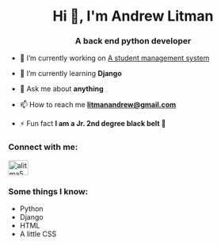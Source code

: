 <h1 align="center">Hi 👋, I'm Andrew Litman</h1>
<h3 align="center">A back end python developer</h3>

- 🔭 I’m currently working on [A student management system](https://github.com/Alitma5094/Student-Stream)

- 🌱 I’m currently learning **Django**

- 💬 Ask me about **anything**

- 📫 How to reach me **litmanandrew@gmail.com**

- ⚡ Fun fact **I am a Jr. 2nd degree black belt 🥋**

<h3 align="left">Connect with me:</h3>
<p align="left">
<a href="https://twitter.com/alitma5094" target="blank"><img align="center" src="https://raw.githubusercontent.com/rahuldkjain/github-profile-readme-generator/master/src/images/icons/Social/twitter.svg" alt="alitma5094" height="30" width="40" /></a>
</p>
<h3 align="left">Some things I know:</h3>

- Python
- Django
- HTML
- A little CSS
